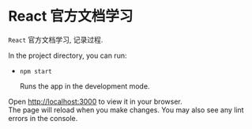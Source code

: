 # React 官方文档学习

`React` 官方文档学习, 记录过程.

In the project directory, you can run:

- `npm start`

    Runs the app in the development mode.

Open [http://localhost:3000](http://localhost:3000) to view it in your browser.\
The page will reload when you make changes. You may also see any lint errors in the console.
